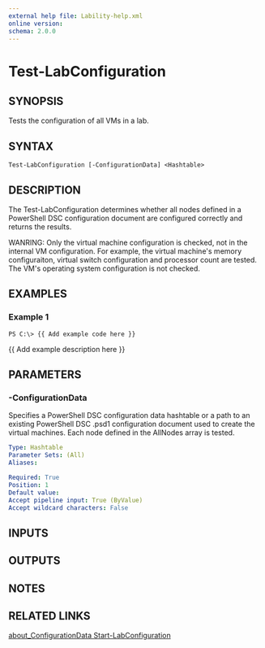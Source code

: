 ```yaml
---
external help file: Lability-help.xml
online version: 
schema: 2.0.0
---
```


# Test-LabConfiguration
## SYNOPSIS
Tests the configuration of all VMs in a lab.

## SYNTAX

```
Test-LabConfiguration [-ConfigurationData] <Hashtable>
```

## DESCRIPTION
The Test-LabConfiguration determines whether all nodes defined in a PowerShell DSC configuration document
are configured correctly and returns the results.

WANRING: Only the virtual machine configuration is checked, not in the internal VM configuration.
For example,
the virtual machine's memory configuraiton, virtual switch configuration and processor count are tested.
The
VM's operating system configuration is not checked.

## EXAMPLES

### Example 1
```
PS C:\> {{ Add example code here }}
```

{{ Add example description here }}

## PARAMETERS

### -ConfigurationData
Specifies a PowerShell DSC configuration data hashtable or a path to an existing PowerShell DSC .psd1
configuration document used to create the virtual machines.
Each node defined in the AllNodes array is
tested.

```yaml
Type: Hashtable
Parameter Sets: (All)
Aliases: 

Required: True
Position: 1
Default value: 
Accept pipeline input: True (ByValue)
Accept wildcard characters: False
```

## INPUTS

## OUTPUTS

## NOTES

## RELATED LINKS

[about_ConfigurationData
Start-LabConfiguration]()

